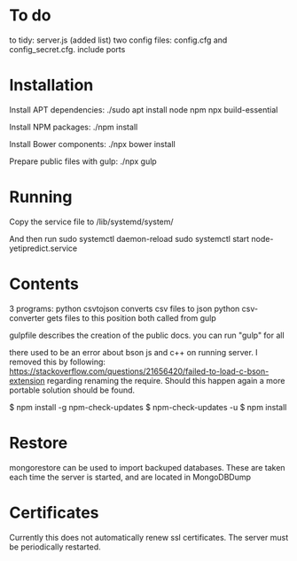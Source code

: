 # To doto tidy:server.js (added list)two config files: config.cfg and config_secret.cfg. include ports# InstallationInstall APT dependencies:./sudo apt install node npm npx build-essentialInstall NPM packages:./npm installInstall Bower components:./npx bower installPrepare public files with gulp:./npx gulp# RunningCopy the service file to /lib/systemd/system/And then runsudo systemctl daemon-reloadsudo systemctl start node-yetipredict.service# Contents3 programs:python csvtojson converts csv files to jsonpython csv-converter gets files to this positionboth called from gulpgulpfile describes the creation of the public docs. you can run "gulp" for allthere used to be an error about bson js and c++ on running server. I removed this by following: https://stackoverflow.com/questions/21656420/failed-to-load-c-bson-extension regarding renaming the require. Should this happen again a more portable solution should be found.$ npm install -g npm-check-updates$ npm-check-updates -u$ npm install# Restoremongorestore can be used to import backuped databases. These are taken each time the server is started, and are located in MongoDBDump# CertificatesCurrently this does not automatically renew ssl certificates. The server must be periodically restarted.